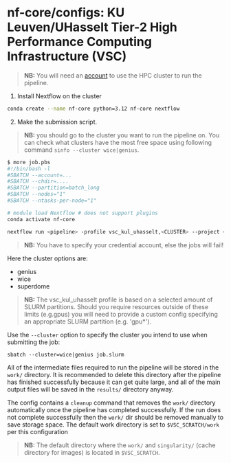 # nf-core/configs: KU Leuven/UHasselt Tier-2 High Performance Computing Infrastructure (VSC)

> **NB:** You will need an [account](https://docs.vscentrum.be/en/latest/access/getting_access.html#required-steps-to-get-access) to use the HPC cluster to run the pipeline.

1. Install Nextflow on the cluster
```bash
conda create --name nf-core python=3.12 nf-core nextflow
```

2. Make the submission script.

> **NB:** you should go to the cluster you want to run the pipeline on. You can check what clusters have the most free space using following command `sinfo --cluster wice|genius`.

```bash
$ more job.pbs
#!/bin/bash -l
#SBATCH --account=...
#SBATCH --chdir=....
#SBATCH --partition=batch_long
#SBATCH --nodes="1"
#SBATCH --ntasks-per-node="1"

# module load Nextflow # does not support plugins
conda activate nf-core

nextflow run <pipeline> -profile vsc_kul_uhasselt,<CLUSTER> --project <your-credential-acc> <Add your other parameters>
```

> **NB:** You have to specify your credential account, else the jobs will fail!

Here the cluster options are:

- genius
- wice
- superdome

> **NB:** The vsc_kul_uhasselt profile is based on a selected amount of SLURM partitions. Should you require resources outside of these limits (e.g.gpus) you will need to provide a custom config specifying an appropriate SLURM partition (e.g. 'gpu\*').

Use the `--cluster` option to specify the cluster you intend to use when submitting the job:

```shell
sbatch --cluster=wice|genius job.slurm 
```

All of the intermediate files required to run the pipeline will be stored in the `work/` directory. It is recommended to delete this directory after the pipeline has finished successfully because it can get quite large, and all of the main output files will be saved in the `results/` directory anyway.

The config contains a `cleanup` command that removes the `work/` directory automatically once the pipeline has completed successfully. If the run does not complete successfully then the `work/` dir should be removed manually to save storage space. The default work directory is set to `$VSC_SCRATCH/work` per this configuration

> **NB:** The default directory where the `work/` and `singularity/` (cache directory for images) is located in `$VSC_SCRATCH`.
